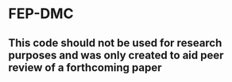 # FEP-DMC
## This code should not be used for research purposes and was only created to aid peer review of a forthcoming paper

